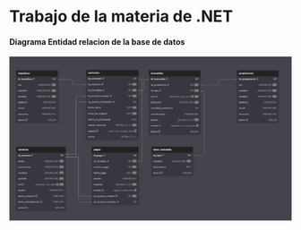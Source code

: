 # Trabajo de la materia de .NET 

#### Diagrama Entidad relacion de la base de datos
<img src="diagrama.jpg" alt="Diagrama de la base de datos" width="700"/>
